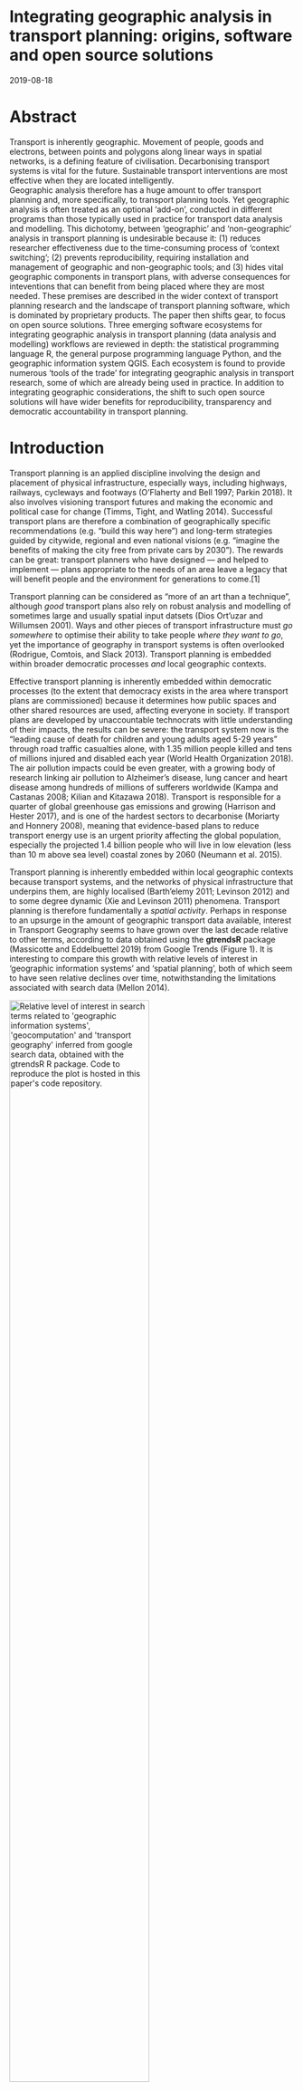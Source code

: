 Integrating geographic analysis in transport planning: origins, software
and open source solutions
================
2019-08-18

<!-- should be integraged in transport planning tools. -->

<!-- --- software for transport data analysis, modelling and visualisation --- -->

<!-- workflows in academic, public sector and private consultancy transport planning contexts still tend to separate vital geographic processing and map making stages from the rest of the analysis. -->

# Abstract

<!-- Tools for geographic analysis have long been used in transport planning. -->

<!-- , alongside other (typically primarily economic and engineering) considerations. -->

Transport is inherently geographic. Movement of people, goods and
electrons, between points and polygons along linear ways in spatial
networks, is a defining feature of civilisation. Decarbonising transport
systems is vital for the future. Sustainable transport interventions are
most effective when they are located intelligently.  
Geographic analysis therefore has a huge amount to offer transport
planning and, more specifically, to transport planning tools. Yet
geographic analysis is often treated as an optional ‘add-on’, conducted
in different programs than those typically used in practice for
transport data analysis and modelling. This dichotomy, between
‘geographic’ and ‘non-geographic’ analysis in transport planning is
undesirable because it: (1) reduces researcher effectiveness due to the
time-consuming process of ‘context switching’; (2) prevents
reproducibility, requiring installation and management of geographic and
non-geographic tools; and (3) hides vital geographic components in
transport plans, with adverse consequences for inteventions that can
benefit from being placed where they are most needed. These premises are
described in the wider context of transport planning research and the
landscape of transport planning software, which is dominated by
proprietary products. The paper then shifts gear, to focus on open
source solutions. Three emerging software ecosystems for integrating
geographic analysis in transport planning (data analysis and modelling)
workflows are reviewed in depth: the statistical programming language R,
the general purpose programming language Python, and the geographic
information system QGIS. Each ecosystem is found to provide numerous
‘tools of the trade’ for integrating geographic analysis in transport
research, some of which are already being used in practice. In addition
to integrating geographic considerations, the shift to such open source
solutions will have wider benefits for reproducibility, transparency and
democratic accountability in transport planning.
<!--  transport planning experts and the public alike, -->
<!-- Ultimately, by highlighting cost effective and geographically targeted interventions, integrating geographic analysis in transport planning could lead to better decision making. -->
<!-- and support the global efforts to transition away from fossil fuels and towards a healthy, low carbon transport system. -->

<!-- ### Notes/questions -->

<!-- This paper is work in progress and its focus has shifted over time. -->

<!-- A previous working title was "Integrating geographic analysis in transport planning: new open source tools for the trade". -->

<!-- The need to integrate geographic analysis in transport planning is still a central theme of the paper but the focus is now on solutions, in the form of open source software. -->

<!-- Does the paper now have too much on the importance on integrating geographic analyis in transport planning, given the new emphasis? -->

<!-- And are there any other open source software projects I should include, within or in addition to the overview of the three ecosystems selected? -->

# Introduction

<!-- : the importance of geographic analysis in transport planning -->

<!-- Should that heading omit the "Introduction:" part? -->

Transport planning is an applied discipline involving the design and
placement of physical infrastructure, especially ways, including
highways, railways, cycleways and footways (O’Flaherty and Bell 1997;
Parkin 2018). It also involves visioning transport futures and making
the economic and political case for change (Timms, Tight, and Watling
2014). Successful transport plans are therefore a combination of
geographically specific recommendations (e.g. “build this way here”) and
long-term strategies guided by citywide, regional and even national
visions (e.g. “imagine the benefits of making the city free from private
cars by 2030”). The rewards can be great: transport planners who have
designed — and helped to implement — plans appropriate to the needs of
an area leave a legacy that will benefit people and the environment for
generations to come.\[1\]

Transport planning can be considered as “more of an art than a
technique”, although *good* transport plans also rely on robust
analysis and modelling of sometimes large and usually spatial input
datsets (Dios Ort’uzar and Willumsen 2001). Ways and other pieces of
transport infrastructure must *go somewhere* to optimise their ability
to take people *where they want to go*, yet the importance of geography
in transport systems is often overlooked (Rodrigue, Comtois, and Slack
2013). Transport planning is embedded within broader democratic
processes *and* local geographic contexts.

Effective transport planning is inherently embedded within democratic
processes (to the extent that democracy exists in the area where
transport plans are commissioned) because it determines how public
spaces and other shared resources are used, affecting everyone in
society. If transport plans are developed by unaccountable technocrats
with little understanding of their impacts, the results can be severe:
the transport system now is the “leading cause of death for children and
young adults aged 5-29 years” through road traffic casualties alone,
with 1.35 million people killed and tens of millions injured and
disabled each year (World Health Organization 2018). The air pollution
impacts could be even greater, with a growing body of research linking
air pollution to Alzheimer’s disease, lung cancer and heart disease
among hundreds of millions of sufferers worldwide (Kampa and Castanas
2008; Kilian and Kitazawa 2018). Transport is responsible for a quarter
of global greenhouse gas emissions and growing (Harrison and Hester
2017), and is one of the hardest sectors to decarbonise (Moriarty and
Honnery 2008), meaning that evidence-based plans to reduce transport
energy use is an urgent priority affecting the global population,
especially the projected 1.4 billion people who will live in low
elevation (less than 10 m above sea level) coastal zones by 2060
(Neumann et al. 2015).

Transport planning is inherently embedded within local geographic
contexts because transport systems, and the networks of physical
infrastructure that underpins them, are highly localised (Barth’elemy
2011; Levinson 2012) and to some degree dynamic (Xie and Levinson 2011)
phenomena. Transport planning is therefore fundamentally a *spatial
activity*. Perhaps in response to an upsurge in the amount of geographic
transport data available, interest in Transport Geography seems to have
grown over the last decade relative to other terms, according to data
obtained using the **gtrendsR** package (Massicotte and Eddelbuettel
2019) from Google Trends (Figure 1). It is interesting to compare this
growth with relative levels of interest in ‘geographic information
systems’ and ‘spatial planning’, both of which seem to have seen
relative declines over time, notwithstanding the limitations associated
with search data (Mellon
2014).

<img src="google-trends.png" title="Relative level of interest in search terms related to 'geographic information systems', 'geocomputation' and 'transport geography' inferred from google search data, obtained with the gtrendsR R package. Code to reproduce the plot is hosted in this paper's code repository." alt="Relative level of interest in search terms related to 'geographic information systems', 'geocomputation' and 'transport geography' inferred from google search data, obtained with the gtrendsR R package. Code to reproduce the plot is hosted in this paper's code repository." width="70%" />

The growing research interest in the subject is also reflected in
teaching. Modules dedicated to Transport Geography have been advertised
at the Universities of Aberdeen and Hofstra and, at the University of
Leeds the Masters module Sustainable Spatial Planning and Analysis
([SSPA](https://github.com/ITSLeeds/SSPA)) is focussed on GIS skills for
transport planning (declaration of interest: I teach on this module),
and there are even dedicated 3 year degrees Transport Geography.

The paper outlines the relationship between geographic analysis and
transport planning, in relation to the history of geographic thinking in
transport research and practice (in Section 3) and the resulting
specialisation and monopolisation of particular transport planning
software products (outlined in Section 4). The focus of the paper is
Section 5, which reviews open source software ecosystems that enable an
integrated approach, which combines non geographically explicit stages
(e.g. modelling) and geographic processing stages *in a single
workflow*. Three software ecosystems (R, Python and QGIS) are reviewed
in detail; alternative current and potential future approaches,
including ‘cloud lock in’ are discussed; and the relative merits of
different approaches are discussed. Building on this discussion, Section
6 concludes by returning to the importance of integrating geographic
analysis in transport planning workflows. Before proceeding with the
main task of this paper — to review new tools for integrating geographic
analysis in transport planning, and provide guidance to transport
researchers and practitioners tackling 21<sup>st</sup> Century
challenges — it is worth taking a step back, to think about the key
policy drivers of 21<sup>st</sup> century transport
planning.

<!-- and outlines concrete steps that can be taken to accelerate the transition to open source software in transport planning in support of policies that accelerate the transition away from fossil fuels. -->

# Policy drivers for geographic analysis in transport planning

The history of transport modelling shows that transport planning
software was originally designed to plan for “increased use of cars
\[for personal travel\], and trucks for deliveries and goods movement”
(Boyce and Williams 2015). Despite the fact that policy drivers have
changed dramatically — with climate change mitigation, air quality
improvement and public health prioritised in the ‘sustainable mobility
paradigm’ (Hickman, Ashiru, and Banister 2011) — incumbent transport
software still largely based on tools focussed on motor traffic,
emphasising travel time savings and (de)congestion effects of
interventions at relatively low levels of geographic resolution. Tools
for 21<sup>st</sup> Century transport planning will need to tackle very
different questions, such as: What are the barriers preventing people
from switching to more sustainable modes of transport, and where are
these barriers located? How are transport behaviours likely to shift in
the future, in response to technological changes including autonomous
vehicles and the continued rise of online working? Where will different
types of intervention be most effective? And how can citizens be engaged
in transport decisions? Tools that can help answer these questions are
becoming an increasingly important part of the transport planner’s
cabinet (te Brömmelstroet and Bertolini 2008).

To illustrate this point, imagine being the mayor of a major city that
has declared a ‘climate emergency’ and being given the task of leading
the transition away from fossil fuels (Hadfield and Cook 2019). Policies
such as carbon taxes would undoubtedly have geographic implications, but
the intervention itself (charging a fixed price for the extraction and
sale of atmosphere polluting substances) could be essentially
non-geographic. Notwithstanding changes to national policies relating to
transport, transport planning options, by contrast, are inherently
spatial. Even high level national plans for a walking and cycling
revolution must be implemented locally, down to the level of streets, as
illustrated by the still ongoing local implementation of Dutch cycling
ambitions (Pucher and Buehler 2008). The political-democratic and
local-geographic aspects of transport planning can be considered in
isolation, but an integrated approach is necessary for effective
policies (Hull 2008). This is well illustrated by prominent Mayoral
transport policies in cities such as London\[2\], Paris\[3\], and
Bogotá\[4\].

With such issues — climate change, air pollution, obesity and social
inequalities — high on the political agenda, and the benefits for ‘early
adopters’ of evidence-based interventions to accelerate the shift away
from the motor car in cities such as London, Paris and Bogotá, pressure
is growing on local, city and national transport planning departments to
act. But what should they do? This *policy* question raises important
*research* questions: Which methods are most suitable for designing
future transport systems? What is the evidence base, and analysis, that
should be used to inform transition towards a healthy, zero carbon
transport system? Which interventions, from the multitude of options
available, are most likely to be effective? And where are different
types of intervention most likely to succeed? The premise of this paper
is that new approaches, enabled by software, are needed to provide
answers to these questions. 21<sup>st</sup> Century demands for
transport planning cannot be delivered by 20<sup>th</sup> century
technology. Could open source solutions are poised to bridge the gap
between the geographic and the — historically dominant — non-geographic
aspects of transport planning? Planning for sustainable modes, walking
and cycling in particular, requires analysis at higher geographic
resolutions than planning for motor traffic. Furthermore, the policy
context increasingly demands transparency and citizen involvement in the
decision-making process. Only open source ecosystems, of the type
outlined in Section @ref(new-tools-of-the-trade) can deliver true
transparency and encourage ‘citizen science’ for everyone. These policy
drivers make an exploration of open source options for transport
planning workflows timely.

Additional drivers of change in transport planning software include new
datasets and technologies. Technological change has historically driven
innovation in transport planning tools (Boyce and Williams 2015) and the
rate of change now is faster than ever. With unprecedented access to
increasingly detailed datasets on transport behaviours and
infrastructure, transport planners today require tools that enable them
to make sense of this ‘data revolution’ (Transport Systems Catapult
2015). The sheer volume and complexity of new datasets require new
approaches that can scale and integrate multiple data sources (Lovelace
et al. 2016). Advances in software and hardware allow not only for
current transport systems to be modelled at high temporal and geographic
resolution, but for future scenarios and ‘model experiments’ to be
developed, which can support identification and implementation of the
most effective interventions (Klosterman 1999).

With the explosion in open source software, which has come to dominate
data science, policy, data and technological drivers are pushing
geographic analysis to be better integrated in transport planning tools,
alongside wider shifts for towards more data driven, transparent and
democratically accountable transport planning workflows. At present this
dream is far from reality, despite a long history of geographic thinking
and geographic methods in transport planning, outlined in the next
section.

<!-- Transport planning has been slow to adapt to the data revolution and, while it evolves to enable a wider range of input data sources and analysis 'in the cloud', the open source element is conspicuously lacking. -->

<!-- To understand and effectively challenge the incumbent software landscape (which is described in Section xx) it is worth understanding something of the history that led to this situation. -->

# Geographic analysis and transport planning

The concept of integrating geographic data analysis in transport
planning is not new, although tools and datasets for doing so
quantitatively are. Geographic perspectives have contributed to
transport thinking for over 100 years, as documented in papers on
geographic considerations in railway design and other transport
engineering challenges (Farnham 1912; Buxton 1908). Since then, the
importance of geographic analysis in transport planning has only grown,
with the realisation that interventions in the transport system are most
effective when they are placed where they are most needed:
infrastructure designs and localised policies are most effective when
they account for the geographic distribution of intricate spatial
networks and interacting places of transport supply and demand
(Rodrigue, Comtois, and Slack 2013; Loidl et al. 2016; Lovelace et al.
2017).

In the inter-war period (1918-1939) disciplinary homes for transport
research had yet to emerge and geographic analysis was limited by lack
of datasets and computers on which to process them. The term ‘transport
geography’ itself only became widespread in the 1950s, as noted in a
report commissioned by the US Office of Naval Research: “geographers,
both in Europe and America, are coming to recognize that the study of
the connections between areas and of spatial interchange can provide a
new and deeper insight into the meaning of areal differentiation”
(Ullman and Mayer 1954). In the pre-computing age the relationship
between geographic analyis and transport planning was characterised by
growing interest in the topic, an understanding of the importance of
geographic considerations in the design and evoluation transport
systems, but lack of data and computational resources.\[5\]

At the turn of the computing age in the 1950s and 1960s transport
planners, whose primary task was often to enable rapid growth in car
ownership and use, quickly saw the potential for computational tools to
assist their work (Boyce and Williams 2015): “essential to \[new methods
in transport planning\] were new computational capabilities, the first
mainframe computers, unprecedented in memory and speed \[yet\] tiny from
today’s perspective”. As *Forecasting Urban Travel* (Boyce and Williams
2015) recounts, geographic questions were at the forefront of many
planners’ minds and a key task for the early transport models was to
visualise and model the results of large origin-destination surveys to
help decide where new highways should be constructed.

The origins of this ‘computational transport planning’ activity, in
which geographic analysis was an integral part, were publicly funded
transport planners and engineers solving real real world problems.
However academics, and quantitative geographers in particular, soon
started working with newly available transport datasets. An important
development was the emergence of spatial interaction models, which were
formally defined, refined and implemented throughout the 1960s and 1970s
(Wilson 1967, 1971). It is notable that Alan Wilson, whose research
influenced both transport planning and academic practice, worked in both
the public sector (for the UK’s Ministry of Transport) and academia (the
University of Leeds) while writing each paper. Most academic research at
the interface between transport planning and geographic research is far
less ‘practitioner facing’ and, if anything, it seems that tools used in
geographic analysis of transport systems in practice since the 1970s
have diverged from academic
research.

<!-- perhaps explaining why the field of Transport Geography, which emerged in the 1960s and grew rapidly since then [@hay_transport_1979], has (to the author's knowledge) had relatively few other notable impacts on transport planning practice. -->

By the late 1970s, there was enough research for review papers
reflecting on the status of Transport Geography as a self-standing
branch of Geography (Rimmer 1978). A book on the transport geography of
India provides an insight into the field at the time, with a focus on
infrastructure and statistcs, transport geography sat firmly in the
quantitative tradition of geographic research (Raza and Aggarwal 1986),
despite Rimmer (1979) criticism that much of the field ignored the wider
impacts of transport systems. Geographic analysis in transport research
was given a substantial boost in the 1990s, with the first publication
of the Journal of Transport Geography (Knowles 1993). Transport
Geography has subsequently come to be defined as a branch of geography.
Notwithstanding influential methodological and review papers proving
transport planners with insight into the state-of-the-art (e.g.
Mart’ınez and Viegas 2013), the level of engagement between academic
transport geographers and transport planning practitioners is debatable
(although the same could also be said of academic planners).

Around the turn of the century, there were attempts to define a more
applied geographic information systems (GIS) approach transport
research. Labelled GIS-T, the field was posited as an academic field at
the interface between transport planning and GIS (Miller 1999). Although
the label gained limited traction in academia or practice, Harvey
Miller’s call for a shift to methods and tools has been answered in
the 2000s and 2010s by researchers who have developed ideas and software
that transport planners can actually use, including the Australian
Research Infrastructure Network (AURIN), which is widely used for
transport planning and public health research in Australia (Pettit et
al. 2014) and the Propensity to Cycle Tool (PCT, publicly available,
including source code, at [www.pct.bike](https://www.pct.bike)) (Goodman
et al.
2019).

<!-- Search term for interwar period: https://scholar.google.co.uk/scholar?q="transport+geography" -->

<!-- something on the lack of open source? -->

<!-- https://www.abdn.ac.uk/registry/courses/undergraduate/2016-2017/geography/gg4016
https://people.hofstra.edu/jean-paul_rodrigue/course_transport.html
 in Geography with Transport Studies BA advertised by the University of Leeds
-->

<!-- The paper concludes that 'integrated approach' can support efficient, scalable and reproducible transport planning workflows which can provide a strong and transparent evidence base needed for rapid transition away from fossil fuels in the transport sector. -->

# The landscape of transport planning software

Before describing the existing landscape, it is worth outline what
transport planning software is. Software for transport planning can be
grouped by the scale at which it operates, with broad categories being
‘micro’ and ‘macro’ models (Kotusevski and Hawick 2009). ‘Microscopic’
transport models represent individual vehicles on the road network and
are therefore able to represent localised phenomena such as traffic
congestion. Macro models, by contrast, represent aggregates of vehicular
traffic over large spatial scales, with a focus on the implications of
future changes in transport behaviour and infrastructure on flow at the
route network level. Of course the distinction is, in reality, an
oversimplification: there is a continuum between micro and macro
transport modelling software. With advances in computer hardware and
software, an increasing number of developers are attempting to combine
both approaches into a single system. In this paper we focus on macro
models, and their geographic representation, rather than micro models.

The geographic and non-geographic division of labour is a result of the
history of transport planning software. This history is detailed in
Chapter 10 of *Forecasting Urban Travel* (Boyce and Williams 2015).
Titled “Computing environment and travel forecasting software”, the
chapter provides a unique insight into the software packages that have
been popular in transport planning over the years. Of course, software
development has always depended on the physical hardware on which it
runs and the early days of transport planning software were
characterised by bespoke programs running on mainframe computers and
maintained by domain experts. Transport planning bodies and researchers
in the USA led developments in the 1960s and 1970s when computers first
started to be used for transport planning, when the main problem that
they addressed was how to deal with the explosive growth in car
ownership and use that was taking place during those decades. More
overtly political factors also influenced the direction of transport
planning software: “certain private firms complained to US DoT
\[Department of Transport\] that its agencies were developing software
in competition with the private sector”, leading to the abandonment of
publicly funded transport planning software development projects,
notably UTPS.\[6\] This contrasts with the history of GRASS, a publicly
funded GIS system that has been under continuous development by state,
academic and commercial organisation since 1982 (Neteler and Mitasova
2008). Would the landscape of transport planning software have been
different if the DoT had continued to fund software development
projects? That question is outside the scope of this paper. What is
certain, however, is that software used in transport planning over the
past three decades has been dominated by companies and that the sector
has been slow to adopt open an open source approach.

In response to the ‘siloed’ development of GIS and transport software,
there have been calls for greater integration. Loidl et al. (2016),
building on the observation that “geography and GIS remained a niche
topic within traditional transport modeling”, made a case for
strengthening the ‘spatial perspective’ in transport modelling. The
paper emphasised the growing importance of well-defined data types,
disaggregating detailed (and difficult to interpret) transport model
outputs, and geographic data visualisation and concluded that much
further research is needed: “future research and development is needed
to combine geospatial functionalities with transport modeling, while
providing an efficient, interactive, visual interface for data
exploration, manipulation, analysis and visualization” (Loidl et al.
2016). Although the paper focussed on conceptual issues rather than
software per-se, it did identify mention four open source programming
languages that could provide the foundation for future developments, two
of which (R and Python) are covered in the next section.

Data preprocessing and analysis stages are generally done in dedicated
transport planning and spreadsheet software. Geographic analysis and
cartographic visualisation stages are generally done in a dedicated
‘geographic information system’ (GIS).

# New tools of the trade

The previous sections support and expand on the two main premises of
this paper: that geographic analysis has historically been disconnected
from other aspects of transport planning analysis, and that the
incumbent proprietary software products are not well suited to tackle
21<sup>st</sup> Century transport planning needs. In this section the
paper shifts gear, and moves onto solutions. It outlines the growth of
free and open source software (FOSS) and how the movement can provide
the foundations for more democratic and transparent transport planning
workflows that bridge the ‘geographic gap’ in transport planning data
analysis, modelling and visualisation. The focus is on three software
‘ecosystems’ — R, Python and QGIS — that are particularly promising
for integrated geographic analysis in transport planning.

Before exploring these ecosystems, it is worth first taking a step back
and considering the open source software ‘landscape’ and what ‘open
source’ actually means. This overview also helps explain why R, Python
and QGIS were selected from the range of open source options for closer
attention.

<!-- Despite the central role that open source software plays, powering the majority of the world's servers... -->

Open source software differs from proprietary software in that users are
free to see, download and modify the underlying source code that defines
it. Freedom is central to open source software, which is sometimes
referred to simply as ‘free software’, defined by the Free Software
Foundation ([FSF](https://www.fsf.org/about/what-is-free-software)) as
follows:

> software that gives you the user the freedom to share, study and
> modify it.

This adaptability is conducive to collaboration, the creation of
mutually supportive user/developer communities and rapid evolution,
making open source software ecosystems fast moving and highly diverse.
It is impossible to discuss all software options that could be used for
geographic transport planning: there are literally thousands of software
projects, written in hundreds of programming languages, many of which
are no longer actively maintained. Transport planners should use
solutions that are future proof and actively maintained — such as R,
Python and QGIS.

Transport data analysis has much in common with the broadly defined
field of ‘data science’, and many of the tools developed for this
purpose (including those in the R and Python ecosystems) have great
potential for transport planning.

  - Scala
  - JavaScript
  - …

## R

R is a “a language and environment for statistical computing and
graphics” (R Core Team 2019). First announced and released as a binary
program in 1993 by University of Aukland statisticians Robert Gentleman
and Ross Ihaka, the project was only open sourced and released under the
conditions of the GNU General Public License (GPL) in 1995, thanks to
input from one of R’s first international collaborators, Martin Mächler
of ETH Zurich (Ihaka 1998). This history highlight’s how open source
software development is an inherently collaborative process, usually
involving people from many different countries and backgrounds.

R has several strengths from the perspective of transport planning,
including its proficiency with temporal and geographic data, outstanding
visualisation capabilities, and support for a very wide range of
statistical techniques, many of which are useful in transport problems
(Lovelace and Ellison 2018). Out of the box R is a statistical powertool
that can solve a wide range of problems, including generalised linear
models (GLMs, implemented with the function `glm`) and constrained
optimisation problems that appear frequently in transport research.
Additional capabilities are supported by 10,000+ packages that can be
installed from a central repository with commands such as
`install.packages("stplanr")`.\[7\]

A good example of a transport problem that R’s statistical capabilities
are well suited to solving is mode choice. Unimodal models estimating
mode share (or the logit thereof) can use R’s inbuilt statistical
capabilities, as demonstrated in the Propensity to Cycle Tool project
(Lovelace et al. 2017). More sophisticated multinomial models are needed
when estimating mode share across multiple travel options such as walk,
cycle, bus (Mart’ın and P’aez 2019). R has mature support for such
models via the `multinom` function in the longstanding package `nnet`
(Venables and Ripley 2002), as demonstrated by [Germán
Rodríguez](https://data.princeton.edu/wws509/r/c6s2). Subsequent
packages provide additional methods for estimating mode split (Hasan,
Wang, and Mahani 2016; Croissant 2019), and packages such as `appollo`
and `mlr3` provide support for sophisticated choice models and machine
learning
(<span class="citeproc-not-found" data-reference-id="xxx">**???**</span>).

R is well known for having outstanding statistical analysis and
modelling capabilities, of the type useful in transport planning. Less
known is that R also has a mature ecosystem for working with geographic
data, making it well suited to the task of integrating geographic
analysis in transport planning: R excels at doing modelling *and*
geographic analysis. This is particular interest here because, as
outlined in previous sections, ‘context switching’ between programs for
statistical and geographic analysis is time consuming.\[8\] Support for
geographic data and methods have a long history in R (Rowlingson et al.
2003; Bivand 2006; Pebesma et al. 2015; Bivand, Pebesma, and
G’omez-Rubio 2013). The development of R’s spatial capabilities are
well documented elsewhere \[link to other articles in the special
edition\]. However, a few advances are worth mentioning due to their
relevance to transport transport planning. The package `sf` (Pebesma
2018) provides a unified and high performance system for working
geographic lines (in addition to its support for points and polygons),
which can be used to represent roads. Building on `sf`, the package
`stplanr` (Lovelace and Ellison 2018) provides many functions for
working with geographic transport data, including `overline` which
enables thousands routes to be aggregrated to create route networks
(Morgan and Lovelace, in press) and `dl_stats19`, which has evolved into
the `stats19` package (Lovelace et al. 2019). Geographic data
visualisation, cartography, is another area where R excels, with
packages such as `tmap` (Tennekes 2018) providing powerful functions for
map making. These and many other packages for working with geographic
data in R are described in detail in *Geocomputation with R* (Lovelace,
Nowosad, and Meunchow 2019). Chapter 12 this of this open source book is
dedicated to transport applications, and provides a good starting point
for learning more about using R’s impressive geographic capabilities for
transport planning.

## Python

Python is a general-purpose programming language originally conceived in
the late 1980s and first released in 1991 (Rossum 1995). The language
was designed from a computer science perspective, with a focus on code
elegance and consistency, rather than R’s focus on statistical
functionality. However, Python has become very popular for data analysis
and ‘data science’ thanks to packages such as
[Pandas](https://github.com/pandas-dev/pandas), and SciKitLearn
(McKinney 2017). more on computer science, with than statist

(Zandbergen 2015)

Many Python packages have been developed for transport applications.
(Boeing 2017).

A recent and ambitious project (Pappalardo et al. 2019)

Like R, Python has interfaces to many other languages.

Because Python is a general purpose language, it has been used as the
basis of transport applications that go beyond the transport planning
remit of this paper. A couple of projects are worth mentioning to give
an indication of the wider Python transport ecosystem.
[Itinerum](https://github.com/TRIP-Lab) is an open source travel survey
development project, which includes a backend written in Python and
smartphone apps (Patterson et al. 2019). A similar project is
[E-mission](https://github.com/e-mission) (Shankari et al. 2018) the
backend of which is partly written in Python.

## QGIS

(QGIS Development Team 2019)

# Conclusion

# References

<div id="refs" class="references">

<div id="ref-barthelemy_spatial_2011">

Barth’elemy, Marc. 2011. “Spatial Networks.” *Physics Reports* 499
(1–3): 1–101.

</div>

<div id="ref-bivand_implementing_2006">

Bivand, Roger. 2006. “Implementing Spatial Data Analysis Software Tools
in R.” *Geographical Analysis* 38 (1): 23–40.
<https://doi.org/10.1111/j.0016-7363.2005.00672.x>.

</div>

<div id="ref-bivand_applied_2013">

Bivand, Roger, Edzer J Pebesma, and Virgilio G’omez-Rubio. 2013.
*Applied Spatial Data Analysis with R*. Vol. 747248717. Springer.

</div>

<div id="ref-boeing_osmnx:_2017">

Boeing, Geoff. 2017. “OSMnx: New Methods for Acquiring, Constructing,
Analyzing, and Visualizing Complex Street Networks.” *Computers,
Environment and Urban Systems* 65 (September): 126–39.
<https://doi.org/10.1016/j.compenvurbsys.2017.05.004>.

</div>

<div id="ref-boyce_forecasting_2015">

Boyce, David E., and Huw C. W. L. Williams. 2015. *Forecasting Urban
Travel: Past, Present and Future*. Edward Elgar Publishing.

</div>

<div id="ref-buxton_balkan_1908">

Buxton, Noel. 1908. “Balkan Geography and Balkan Railways.” *The
Geographical Journal* 32 (3): 217–34.

</div>

<div id="ref-croissant_mlogit:_2019">

Croissant, Yves. 2019. *Mlogit: Multinomial Logit Models*.
<https://CRAN.R-project.org/package=mlogit>.

</div>

<div id="ref-ortuzar_modelling_2001">

Dios Ort’uzar, Juan de, and Luis G. Willumsen. 2001. *Modelling
Transport*. John Wiley; Sons.

</div>

<div id="ref-farnham_relation_1912">

Farnham, Amos W. 1912. “The Relation of Some Recent Engineering Problems
to Geography.” *Journal of Geography* 11 (2): 40–45.

</div>

<div id="ref-fox_main_1923">

Fox, Florence C. 1923. *Main Streets of the Nation a Series of Projects
on Highway Transport for Elementary Schools*. Department for the
Interior.

</div>

<div id="ref-goodman_scenarios_2019">

Goodman, Anna, Ilan Fridman Rojas, James Woodcock, Rachel Aldred,
Nikolai Berkoff, Malcolm Morgan, Ali Abbas, and Robin Lovelace. 2019.
“Scenarios of Cycling to School in England, and Associated Health and
Carbon Impacts: Application of the ‘Propensity to Cycle Tool’.” *Journal
of Transport & Health* 12 (March): 263–78.
<https://doi.org/10.1016/j.jth.2019.01.008>.

</div>

<div id="ref-greenshields_studying_1936">

Greenshields, Bruce D. 1936. “Studying Traffic Capacity by New Methods.”
*J. Appl. Psychol* 20 (3): 353–58.

</div>

<div id="ref-hadfield_financing_2019">

Hadfield, Paris, and Nicole Cook. 2019. “Financing the Low-Carbon City:
Can Local Government Leverage Public Finance to Facilitate Equitable
Decarbonisation?” *Urban Policy and Research* 37 (1): 13–29.
<https://doi.org/10.1080/08111146.2017.1421532>.

</div>

<div id="ref-harrison_environmental_2017">

Harrison, R. M., and R. E. Hester. 2017. *Environmental Impacts of Road
Vehicles: Past, Present and Future*. Royal Society of Chemistry.

</div>

<div id="ref-hasan_fast_2016">

Hasan, Asad, Zhiyu Wang, and Alireza S. Mahani. 2016. “Fast Estimation
of Multinomial Logit Models: R Package Mnlogit.” *Journal of Statistical
Software* 75 (1): 1–24. <https://doi.org/10.18637/jss.v075.i03>.

</div>

<div id="ref-hickman_transitions_2011">

Hickman, Robin, Olu Ashiru, and David Banister. 2011. “Transitions to
Low Carbon Transport Futures: Strategic Conversations from London and
Delhi.” *Journal of Transport Geography*, Special section on Alternative
Travel futures, 19 (6): 1553–62.
<https://doi.org/10.1016/j.jtrangeo.2011.03.013>.

</div>

<div id="ref-hull_policy_2008">

Hull, Angela. 2008. “Policy Integration: What Will It Take to Achieve
More Sustainable Transport Solutions in Cities?” *Transport Policy*, New
Developments in Urban Transportation Planning, 15 (2): 94–103.
<https://doi.org/10.1016/j.tranpol.2007.10.004>.

</div>

<div id="ref-ihaka_r:_1998">

Ihaka, Ross. 1998. “R: Past and Future History.” *Computing Science and
Statistics* 392396.

</div>

<div id="ref-kampa_human_2008">

Kampa, Marilena, and Elias Castanas. 2008. “Human Health Effects of Air
Pollution.” *Environmental Pollution*, Proceedings of the 4th
International Workshop on Biomonitoring of Atmospheric Pollution (With
Emphasis on Trace Elements), 151 (2): 362–67.
<https://doi.org/10.1016/j.envpol.2007.06.012>.

</div>

<div id="ref-kilian_emerging_2018">

Kilian, Jason, and Masashi Kitazawa. 2018. “The Emerging Risk of
Exposure to Air Pollution on Cognitive Decline and Alzheimer’s
Disease–Evidence from Epidemiological and Animal Studies.” *Biomedical
Journal*.

</div>

<div id="ref-klosterman_what_1999">

Klosterman, R. E. 1999. “The What If? Collaborative Planning Support
System.” *Environment and Planning B: Planning and Design* 26 (3):
393–408. <https://doi.org/10.1068/b260393>.

</div>

<div id="ref-knowles_research_1993">

Knowles, Richard D. 1993. “Research Agendas in Transport Geography for
the 1990s.” *Journal of Transport Geography* 1 (1): 3–11.
<https://doi.org/10.1016/0966-6923(93)90033-V>.

</div>

<div id="ref-kotusevski_review_2009">

Kotusevski, G., and K. A. Hawick. 2009. “A Review of Traffic Simulation
Software.” *Research Letters in the Information and Mathematical
Sciences* 13: 35–54. <https://mro.massey.ac.nz/handle/10179/4506>.

</div>

<div id="ref-levinson_network_2012">

Levinson, David. 2012. “Network Structure and City Size.” *PloS One* 7
(1): e29721. <https://doi.org/10.1371/journal.pone.0029721>.

</div>

<div id="ref-loidl_gis_2016">

Loidl, Martin, Gudrun Wallentin, Rita Cyganski, Anita Graser, Johannes
Scholz, and Eva Haslauer. 2016. “GIS and Transport
Modeling—Strengthening the Spatial Perspective.” *ISPRS International
Journal of Geo-Information* 5 (6): 84.
<https://doi.org/10.3390/ijgi5060084>.

</div>

<div id="ref-lovelace_big_2016">

Lovelace, Robin, Mark Birkin, Philip Cross, and Martin Clarke. 2016.
“From Big Noise to Big Data: Toward the Verification of Large Data
Sets for Understanding Regional Retail Flows.” *Geographical Analysis*
48 (1): 59–81. <https://doi.org/10.1111/gean.12081>.

</div>

<div id="ref-lovelace_stplanr:_2018">

Lovelace, Robin, and Richard Ellison. 2018. “Stplanr: A Package for
Transport Planning.” *The R Journal* 10 (2): 7–23.
<https://doi.org/10.32614/RJ-2018-053>.

</div>

<div id="ref-lovelace_propensity_2017">

Lovelace, Robin, Anna Goodman, Rachel Aldred, Nikolai Berkoff, Ali
Abbas, and James Woodcock. 2017. “The Propensity to Cycle Tool: An Open
Source Online System for Sustainable Transport Planning.” *Journal of
Transport and Land Use* 10 (1). <https://doi.org/10.5198/jtlu.2016.862>.

</div>

<div id="ref-lovelace_stats19:_2019">

Lovelace, Robin, Malcolm Morgan, Layik Hama, and Mark Padgham. 2019.
“Stats19: A Package for Working with Open Road Crash Data.” *Journal
of Open Source Software*. <https://doi.org/10.21105/joss.01181>.

</div>

<div id="ref-lovelace_geocomputation_2019:1">

Lovelace, Robin, Jakub Nowosad, and Jannes Meunchow. 2019.
*Geocomputation with R*. CRC Press. <http://robinlovelace.net/geocompr>.

</div>

<div id="ref-martin_individual_2019">

Mart’ın, Bel’en, and Antonio P’aez. 2019. “Individual and Geographic
Variations in the Propensity to Travel by Active Modes in
Vitoria-Gasteiz, Spain.” *Journal of Transport Geography* 76: 103–13.

</div>

<div id="ref-martinez_new_2013">

Mart’ınez, L. Miguel, and Jos’e Manuel Viegas. 2013. “A New Approach to
Modelling Distance-Decay Functions for Accessibility Assessment in
Transport Studies.” *Journal of Transport Geography* 26: 87–96.
<https://doi.org/10.1016/j.jtrangeo.2012.08.018>.

</div>

<div id="ref-massicotte_gtrendsr:_2019">

Massicotte, Philippe, and Dirk Eddelbuettel. 2019. *gtrendsR: Perform
and Display Google Trends Queries*.
<https://github.com/PMassicotte/gtrendsR>.

</div>

<div id="ref-mckinney_python_2017">

McKinney, Wes. 2017. *Python for Data Analysis: Data Wrangling with
Pandas, NumPy, and IPython*. 2 edition. Sebastopol, California: O’Reilly
Media.

</div>

<div id="ref-mellon_internet_2014">

Mellon, Jonathan. 2014. “Internet Search Data and Issue Salience: The
Properties of Google Trends as a Measure of Issue Salience.” *Journal of
Elections, Public Opinion and Parties* 24 (1): 45–72.
<https://doi.org/10.1080/17457289.2013.846346>.

</div>

<div id="ref-miller_potential_1999">

Miller, Harvey J. 1999. “Potential Contributions of Spatial Analysis to
Geographic Information Systems for Transportation (GIS-T).”
*Geographical Analysis* 31 (4): 373–99.
<https://doi.org/10.1111/j.1538-4632.1999.tb00991.x>.

</div>

<div id="ref-moriarty_prospects_2008">

Moriarty, Patrick, and Damon Honnery. 2008. “The Prospects for Global
Green Car Mobility.” *Journal of Cleaner Production* 16 (16): 1717–26.
<https://doi.org/10.1016/j.jclepro.2007.10.025>.

</div>

<div id="ref-neteler_open_2008">

Neteler, Markus, and Helena Mitasova. 2008. *Open Source GIS: A GRASS
GIS Approach*. Third. New York, NY: Springer.

</div>

<div id="ref-neumann_future_2015">

Neumann, Barbara, Athanasios T. Vafeidis, Juliane Zimmermann, and Robert
J. Nicholls. 2015. “Future Coastal Population Growth and Exposure to
Sea-Level Rise and Coastal Flooding-a Global Assessment.” *PloS One* 10
(3): e0118571.

</div>

<div id="ref-oflaherty_transport_1997">

O’Flaherty, Coleman, and Michael GH Bell. 1997. *Transport Planning and
Traffic Engineering*. Elsevier.

</div>

<div id="ref-pappalardo_scikit-mobility:_2019">

Pappalardo, Luca, Gianni Barlacchi, Filippo Simini, and Roberto
Pellungrini. 2019. “Scikit-Mobility: An Open-Source Python Library for
Human Mobility Analysis and Simulation.” *arXiv:1907.07062 \[Physics\]*,
July. <http://arxiv.org/abs/1907.07062>.

</div>

<div id="ref-parkin_designing_2018">

Parkin, John. 2018. *Designing for Cycle Traffic: International
Principles and Practice*. ICE Publishing.
<https://www.icevirtuallibrary.com/isbn/9780727763495>.

</div>

<div id="ref-paterson_horse_1926">

Paterson, James. 1926. “Horse Transport and Motor Transport.” *RSA
Journal* 74 (3837): 689–702.

</div>

<div id="ref-patterson_itinerum:_2019">

Patterson, Zachary, Kyle Fitzsimmons, Stewart Jackson, and Takeshi
Mukai. 2019. “Itinerum: The Open Smartphone Travel Survey Platform.”
*SoftwareX* 10 (July): 100230.
<https://doi.org/10.1016/j.softx.2019.04.002>.

</div>

<div id="ref-pebesma_simple_2018">

Pebesma, Edzer. 2018. “Simple Features for R: Standardized Support for
Spatial Vector Data.” *The R Journal*.
<https://journal.r-project.org/archive/2018/RJ-2018-009/index.html>.

</div>

<div id="ref-pebesma_software_2015">

Pebesma, Edzer, Roger Bivand, Paulo Justiniano Ribeiro, and others.
2015. “Software for Spatial Statistics.” *Journal of Statistical
Software* 63 (1): 1–8.
<http://brage.bibsys.no/xmlui/bitstream/id/320781/Pebesma_Bivand_Ribeiro.pdf>.

</div>

<div id="ref-pettit_australian_2014">

Pettit, C.J., J Barton, X Goldie, R Sinnott, R Stimson, and T Kvan.
2014. “The Australian Urban Intelligence Network Supporting Smart
Cities.” In *Smart Cities and Planning Support Systems*, edited by S
Geertma, J Stillwell, J Ferreira, and J Goodspeed. Springer.

</div>

<div id="ref-pucher_making_2008">

Pucher, John, and Ralph Buehler. 2008. “Making Cycling Irresistible:
Lessons from the Netherlands, Denmark and Germany.” *Transport Reviews*
28 (4): 495–528. <https://doi.org/10.1080/01441640701806612>.

</div>

<div id="ref-qgis_development_team_qgis_2019">

QGIS Development Team. 2019. “QGIS Geographic Information System.”
<http://qgis.osgeo.org>.

</div>

<div id="ref-raza_transport_1986">

Raza, Moonis, and Yash Aggarwal. 1986. *Transport Geography of India:
Commodity Flows and the Regional Structure of the Indian Economy*.
Concept Publishing Company.

</div>

<div id="ref-r_core_team_r:_2019">

R Core Team. 2019. “R: A Language and Environment for Statistical
Computing.” <https://www.R-project.org/>.

</div>

<div id="ref-rimmer_redirections_1978">

Rimmer, Peter J. 1978. “Redirections in Transport Geography.” *Progress
in Geography* 2 (1): 76–100.

</div>

<div id="ref-rodrigue_geography_2013">

Rodrigue, Jean-Paul, Claude Comtois, and Brian Slack. 2013. *The
Geography of Transport Systems*. Third. London, New York: Routledge.

</div>

<div id="ref-rossum_python_1995">

Rossum, Guido. 1995. “Python Reference Manual.” Amsterdam, The
Netherlands, The Netherlands: CWI (Centre for Mathematics; Computer
Science).

</div>

<div id="ref-rowlingson_rasp:_2003">

Rowlingson, Barry, Adrian Baddeley, Rolf Turner, and Peter Diggle. 2003.
“Rasp: A Package for Spatial Statistics.” In *Proceedings of the 3rd
International Workshop on Distributed Statistical Computing*, edited by
Kurt Hornik.
<https://www.r-project.org/conferences/DSC-2003/Proceedings/RowlingsonEtAl.pdf>.

</div>

<div id="ref-shankari_e-mission:_2018">

Shankari, K., Mohamed Amine Bouzaghrane, Samuel M. Maurer, Paul Waddell,
David E. Culler, and Randy H. Katz. 2018. “E-Mission: An Open-Source,
Smartphone Platform for Collecting Human Travel Data.” *Transportation
Research Record* 2672 (42): 1–12.
<https://doi.org/10.1177/0361198118770167>.

</div>

<div id="ref-te_brommelstroet_developing_2008">

te Brömmelstroet, Marco, and Luca Bertolini. 2008. “Developing Land Use
and Transport PSS: Meaningful Information Through a Dialogue Between
Modelers and Planners.” *Transport Policy* 15 (4): 251–59.
<https://doi.org/10.1016/j.tranpol.2008.06.001>.

</div>

<div id="ref-tennekes_tmap:_2018">

Tennekes, Martijn. 2018. “Tmap: Thematic Maps in R.” *Journal of
Statistical Software, Articles* 84 (6): 1–39.
<https://doi.org/10.18637/jss.v084.i06>.

</div>

<div id="ref-timms_imagineering_2014">

Timms, Paul, Miles Tight, and David Watling. 2014. “Imagineering
Mobility: Constructing Utopias for Future Urban Transport.” *Environment
and Planning A* 46 (1): 78–93. <https://doi.org/10.1068/a45669>.

</div>

<div id="ref-transport_systems_catapult_transport_2015">

Transport Systems Catapult. 2015. “The Transport Data Revolution.”
Government. Transport Systems Catapult.
<https://ts.catapult.org.uk/wp-content/uploads/2016/04/The-Transport-Data-Revolution.pdf>.

</div>

<div id="ref-trewartha_japanese_1934">

Trewartha, Glenn T. 1934. “Japanese Cities Distribution and Morphology.”
*Geographical Review* 24 (3): 404–17. <https://doi.org/10.2307/208912>.

</div>

<div id="ref-ullman_transportation_1954">

Ullman, Edward L., and Harold M. Mayer. 1954. “Transportation
Geography.” WASHINGTON UNIV SEATTLE.

</div>

<div id="ref-venables_modern_2002">

Venables, W. N., and B. D. Ripley. 2002. *Modern Applied Statistics with
S*. Fourth. New York: Springer. <http://www.stats.ox.ac.uk/pub/MASS4>.

</div>

<div id="ref-wilson_statistical_1967">

Wilson, AG. 1967. “A Statistical Theory of Spatial Distribution Models.”
*Transportation Research* 1 (3): 253–69.

</div>

<div id="ref-wilson_family_1971">

———. 1971. “A Family of Spatial Interaction Models, and Associated
Developments.” *Environment and Planning* 3 (January): 1–32.
<http://www.environment-and-planning.com/epa/fulltext/a03/a030001.pdf>.

</div>

<div id="ref-world_health_organization_global_2018">

World Health Organization. 2018. *Global Status Report on Road Safety
2018*. S.l.
<https://www.who.int/violence_injury_prevention/road_safety_status/2018/en/>.

</div>

<div id="ref-xie_evolving_2011">

Xie, Feng, and David Levinson. 2011. *Evolving Transportation Networks*.
Transportation Research, Economics and Policy. New York:
Springer-Verlag. <https://www.springer.com/gp/book/9781441998033>.

</div>

<div id="ref-zandbergen_python_2015">

Zandbergen, Paul A. 2015. *Python Scripting for ArcGIS*. Esri press.

</div>

</div>

1.   Articles about successful transport planners illustrate the point.
    Ben Hamilton-Baillie (1955 - 2019), for example, was an influential
    transport planner and street designer whose obituary stated that
    “hundreds of thousands of people who are safer and happier as a
    result of his achievements” (Tim Stornor, quoted in
    [TransportExtra](https://www.transportxtra.com/publications/local-transport-today/news/60655/obituary-ben-hamilton-baillie/)).

2.  Transport is a major electoral issue in London and the current
    Mayor, Sadiq Kahn, has made tackling air pollution a policy
    priority. See
    [tfl.gov.uk/corporate/about-tfl/the-mayors-transport-strategy](https://tfl.gov.uk/corporate/about-tfl/the-mayors-transport-strategy).

3.   The current Mayor of Paris, Anne Hidalgo, sees transport as a
    priority and has plans to make public transport free. See
    [paris.fr](https://www.paris.fr/rechercher/transport).

4.   Bogotá has an innovative and prominent transport policy, led by the
    two times mayor Enrique Peñalosa, who has led the roll-out of major
    bus and cycleway projects in the city. See
    [sitp.gov.co](https://www.sitp.gov.co/).

5.   Paterson (1926), for example, speculated quite accurately on the
    continued rise of motor traffic at the expense of horse powered
    transport during the 20<sup>th</sup> Century, noting the importance
    of geographic factors in determining mode choice, down to the street
    level: “Many streets, like our Bond Street, Watling Street or
    Lombard Street, and in Seville, the Calle de las Sierpes or Kalver
    Straat in Amsterdam, may be unsuited to motor traffic, and frontage
    values may be so high that widening can hardly be considered.” In a
    geographic review of Japanese cities Trewartha (1934) also alluded
    to the relationship between geography and mode choice: “widening and
    paving of \[roads\] have (sic) been accomplished \[allowing\]
    numerous taxis, motor busses, and tram cars contrasting with the
    slow human and animal-drawn carts and the ubiquitous bicycle”. Rapid
    industrialisation during the largely unconscious build-up to World
    War II was associated with major road building schemes in many
    developed regions, demanding the practical application of new
    methods from a range of disciplines (e.g. Greenshields 1936). In the
    USA, highway engineering even became a recommended case study for
    geography lessons (Fox 1923).

6.   UTPS stands for the UMT (Urban Mass Transportation Administration,
    an agency of the DoT responsible for transport planning)
    Transportation Planning System (UTPS) and PLANPAC

7.   Like Python packages, R packages are analogous to Apps on
    smartphones and plugins in QGIS (described below), that provide new
    functionality. Many implement recently developed statistical and
    computational techniques (some of which are accompanied by papers
    describing new methods in academic journals such as the *Journal for
    Statistical Software*) or provide interfaces to software written in
    other languages, meaning that R can provide transport researchers
    with access to many cutting-edge methods via a single system.

8.   The author has first hand experience of the costs of
    context-switching: during my PhD I used R for the statistical and
    modelling analysis, and then switched to QGIS for geographic
    analysis and visualisation. While this approach worked well, the
    cognitive burden of having to learn and manage two substantial
    programs was substantial.
